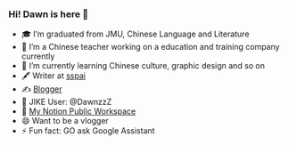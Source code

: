 ### Hi! Dawn is here 👋

- 🎓 I’m graduated from JMU, Chinese Language and Literature
- 🔭 I’m a Chinese teacher working on a education and training company currently
- 🌱 I’m currently learning Chinese culture, graphic design and so on
- 🖋 Writer at [sspai](https://sspai.com/u/dawner/posts)
- ✍️ [Blogger](https://dawner.top/)
- 💛 JIKE User: @DawnzzZ
- 🎲 [My Notion Public Workspace](https://www.notion.so/imdawn/Dawn-s-Warehouse-f16d22567aa04496b4e8aa2a2df9ff58)
- 😄 Want to be a vlogger
- ⚡ Fun fact: GO ask Google Assistant
